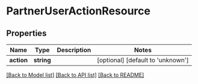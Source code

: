 # PartnerUserActionResource

## Properties
Name | Type | Description | Notes
------------ | ------------- | ------------- | -------------
**action** | **string** |  | [optional] [default to 'unknown']

[[Back to Model list]](../README.md#documentation-for-models) [[Back to API list]](../README.md#documentation-for-api-endpoints) [[Back to README]](../README.md)


